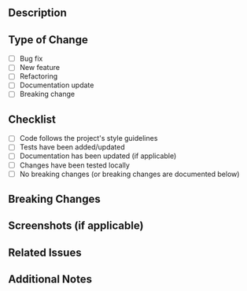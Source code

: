 ## Description
<!-- Provide a short description of the changes in this PR -->

## Type of Change
- [ ] Bug fix
- [ ] New feature
- [ ] Refactoring
- [ ] Documentation update
- [ ] Breaking change

## Checklist
- [ ] Code follows the project's style guidelines
- [ ] Tests have been added/updated
- [ ] Documentation has been updated (if applicable)
- [ ] Changes have been tested locally
- [ ] No breaking changes (or breaking changes are documented below)

## Breaking Changes
<!-- Describe any breaking changes and how they affect existing functionality -->

## Screenshots (if applicable)
<!-- Add screenshots to showcase the changes -->

## Related Issues
<!-- Link to any related issues -->

## Additional Notes
<!-- Any other relevant information -->
